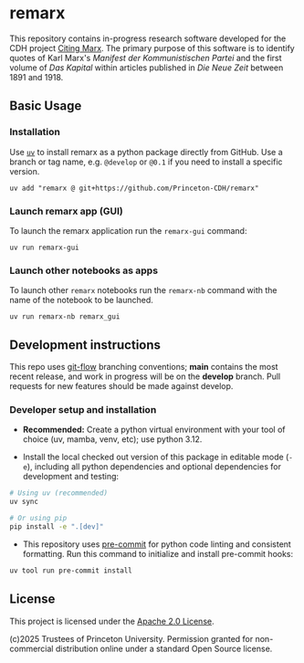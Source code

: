 # remarx

This repository contains in-progress research software developed for the CDH project
[Citing Marx](https://cdh.princeton.edu/projects/citing-marx/).
The primary purpose of this software is to identify quotes of Karl Marx's _Manifest
der Kommunistischen Partei_ and the first volume of _Das Kapital_ within articles
published in _Die Neue Zeit_ between 1891 and 1918.

## Basic Usage

### Installation

Use [`uv`](https://docs.astral.sh/uv/getting-started/installation/) to install
remarx as a python package directly from GitHub. Use a branch or tag name, e.g.
`@develop` or `@0.1` if you need to install a specific version.

```
uv add "remarx @ git+https://github.com/Princeton-CDH/remarx"
```

### Launch remarx app (GUI)

To launch the remarx application run the `remarx-gui` command:

```
uv run remarx-gui
```

### Launch other notebooks as apps

To launch other `remarx` notebooks run the `remarx-nb` command with the
name of the notebook to be launched.

```
uv run remarx-nb remarx_gui
```

## Development instructions

This repo uses [git-flow](https://github.com/nvie/gitflow) branching conventions;
**main** contains the most recent release, and work in progress will be on the
**develop** branch. Pull requests for new features should be made against develop.

### Developer setup and installation

- **Recommended:** Create a python virtual environment with your tool of choice
  (uv, mamba, venv, etc); use python 3.12.

- Install the local checked out version of this package in editable mode (`-e`),
  including all python dependencies and optional dependencies for development and testing:

```sh
# Using uv (recommended)
uv sync

# Or using pip
pip install -e ".[dev]"
```

- This repository uses [pre-commit](https://pre-commit.com/) for python code linting
  and consistent formatting. Run this command to initialize and install pre-commit hooks:

```sh
uv tool run pre-commit install
```

## License

This project is licensed under the [Apache 2.0 License](LICENSE).

(c)2025 Trustees of Princeton University. Permission granted for non-commercial
distribution online under a standard Open Source license.
